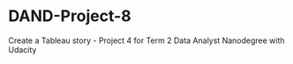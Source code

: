 # DAND-Project-8
Create a Tableau story - Project 4 for Term 2 Data Analyst Nanodegree with Udacity
